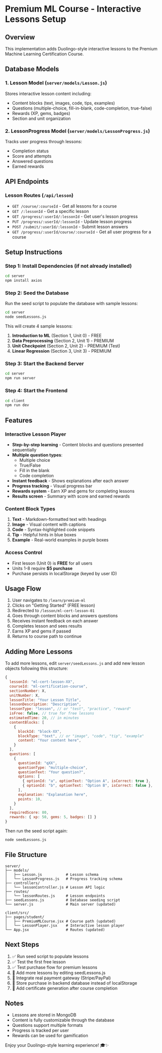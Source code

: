 # Premium ML Course - Interactive Lessons Setup

## Overview
This implementation adds Duolingo-style interactive lessons to the Premium Machine Learning Certification Course.

## Database Models

### 1. Lesson Model (`server/models/Lesson.js`)
Stores interactive lesson content including:
- Content blocks (text, images, code, tips, examples)
- Questions (multiple-choice, fill-in-blank, code-completion, true-false)
- Rewards (XP, gems, badges)
- Section and unit organization

### 2. LessonProgress Model (`server/models/LessonProgress.js`)
Tracks user progress through lessons:
- Completion status
- Score and attempts
- Answered questions
- Earned rewards

## API Endpoints

### Lesson Routes (`/api/lesson`)
- `GET /course/:courseId` - Get all lessons for a course
- `GET /:lessonId` - Get a specific lesson
- `GET /progress/:userId/:lessonId` - Get user's lesson progress
- `PUT /progress/:userId/:lessonId` - Update lesson progress
- `POST /submit/:userId/:lessonId` - Submit lesson answers
- `GET /progress/:userId/course/:courseId` - Get all user progress for a course

## Setup Instructions

### Step 1: Install Dependencies (if not already installed)
```bash
cd server
npm install axios
```

### Step 2: Seed the Database
Run the seed script to populate the database with sample lessons:

```bash
cd server
node seedLessons.js
```

This will create 4 sample lessons:
1. **Introduction to ML** (Section 1, Unit 0) - FREE
2. **Data Preprocessing** (Section 2, Unit 1) - PREMIUM
3. **Unit Checkpoint** (Section 2, Unit 2) - PREMIUM (Test)
4. **Linear Regression** (Section 3, Unit 3) - PREMIUM

### Step 3: Start the Backend Server
```bash
cd server
npm run server
```

### Step 4: Start the Frontend
```bash
cd client
npm run dev
```

## Features

### Interactive Lesson Player
- **Step-by-step learning** - Content blocks and questions presented sequentially
- **Multiple question types**:
  - Multiple choice
  - True/False
  - Fill in the blank
  - Code completion
- **Instant feedback** - Shows explanations after each answer
- **Progress tracking** - Visual progress bar
- **Rewards system** - Earn XP and gems for completing lessons
- **Results screen** - Summary with score and earned rewards

### Content Block Types
1. **Text** - Markdown-formatted text with headings
2. **Image** - Visual content with captions
3. **Code** - Syntax-highlighted code snippets
4. **Tip** - Helpful hints in blue boxes
5. **Example** - Real-world examples in purple boxes

### Access Control
- First lesson (Unit 0) is **FREE** for all users
- Units 1-8 require **$5 purchase**
- Purchase persists in localStorage (keyed by user ID)

## Usage Flow

1. User navigates to `/learn/premium-ml`
2. Clicks on "Getting Started" (FREE lesson)
3. Redirected to `/lesson/ml-cert-lesson-01`
4. Goes through content blocks and answers questions
5. Receives instant feedback on each answer
6. Completes lesson and sees results
7. Earns XP and gems if passed
8. Returns to course path to continue

## Adding More Lessons

To add more lessons, edit `server/seedLessons.js` and add new lesson objects following this structure:

```javascript
{
  lessonId: "ml-cert-lesson-XX",
  courseId: "ml-certification-course",
  sectionNumber: X,
  unitNumber: X,
  lessonTitle: "Your Lesson Title",
  lessonDescription: "Description",
  lessonType: "lesson", // or "test", "practice", "reward"
  isFree: false, // true for free lessons
  estimatedTime: 20, // in minutes
  contentBlocks: [
    {
      blockId: "block-XX",
      blockType: "text", // or "image", "code", "tip", "example"
      content: "Your content here",
    }
  ],
  questions: [
    {
      questionId: "qXX",
      questionType: "multiple-choice",
      questionText: "Your question?",
      options: [
        { optionId: "a", optionText: "Option A", isCorrect: true },
        { optionId: "b", optionText: "Option B", isCorrect: false },
      ],
      explanation: "Explanation here",
      points: 10,
    }
  ],
  requiredScore: 80,
  rewards: { xp: 50, gems: 5, badges: [] }
}
```

Then run the seed script again:
```bash
node seedLessons.js
```

## File Structure

```
server/
├── models/
│   ├── Lesson.js           # Lesson schema
│   └── LessonProgress.js   # Progress tracking schema
├── controllers/
│   └── lessonController.js # Lesson API logic
├── routes/
│   └── lessonRoutes.js     # Lesson endpoints
├── seedLessons.js          # Database seeding script
└── server.js               # Main server (updated)

client/src/
├── pages/student/
│   ├── PremiumMLCourse.jsx # Course path (updated)
│   └── LessonPlayer.jsx    # Interactive lesson player
└── App.jsx                 # Routes (updated)
```

## Next Steps

1. ✅ Run seed script to populate lessons
2. ✅ Test the first free lesson
3. ✅ Test purchase flow for premium lessons
4. 🔄 Add more lessons by editing seedLessons.js
5. 🔄 Integrate real payment gateway (Stripe/PayPal)
6. 🔄 Store purchase in backend database instead of localStorage
7. 🔄 Add certificate generation after course completion

## Notes

- Lessons are stored in MongoDB
- Content is fully customizable through the database
- Questions support multiple formats
- Progress is tracked per user
- Rewards can be used for gamification

Enjoy your Duolingo-style learning experience! 🎓✨
